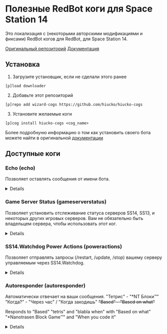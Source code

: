 # Полезные RedBot коги для Space Station 14

Это локализация с (некоторыми авторскими модификациями и фиксами) RedBot когов для RedBot, для Space Station 14.

[Оригинальный репозиторий](https://github.com/space-wizards/wizard-cogs/)
[Документация](https://docs.spacestation14.com/en/server-hosting/setting-up-redbot.html)

## Установка

1. Загрузите установщик, если не сделали этого ранее

```[p]load downloader```

2. Добавьте этот репозиторий

```[p]repo add wizard-cogs https://github.com/hiucko/hiucko-cogs```

3. Установите желаемые коги

```[p]cog install hiucko-cogs <cog_name>```

Более подробнуню информацию о том как установить своего бота можете найти в оригинальной [документации](https://docs.spacestation14.com/en/server-hosting/setting-up-redbot.html)

## Доступные коги

### Echo (echo)
Позволяет оставлять сообщения от имени бота.
<details>
<img src="media/echo-example.png" alt="Echo Example"/>
</details>

### Game Server Status (gameserverstatus) 
Позволяет установить отслеживание статуса серверов SS14, SS13, и некоторых других игровых серверов. Вам не обязательно быть владельцем сервера, чтобы использовать этот ког.
<details>
<img src="media/SS14-game-status-example.png" alt="SS14 Status Example"/>
<img src="media/SS13-game-status-example.png" alt="SS13 Status Example"/>
</details>

### SS14.Watchdog Power Actions (poweractions)
Позволяет отправлять запросы (/restart, /update, /stop) вашему серверу управляемым через SS14.Watchdog.
<details>
<img src="media/poweractions-example.png" alt="Poweractions Example"/>
</details>

### Autoresponder (autoresponder)
Автоматически отвечает на ваши сообщения.
"Тетрис" - "*NT Блоки™️"
"Когда?" - "Через час" / "Когда закодишь"
~~"Based" - "Based on what"~~

Responds to "Based" "tetris" and "blabla when" with "Based on what" "*Nanotrasen Block Game™️" and "When you code it"
<details>
<img src="media/autoresponder-example.png" alt="Autoresponder Example"/>
</details>

